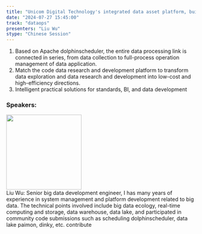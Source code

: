 ```yaml
---
title: "Unicom Digital Technology's integrated data asset platform, built on Apache DolphinScheduler"
date: "2024-07-27 15:45:00" 
track: "dataops"
presenters: "Liu Wu"
stype: "Chinese Session"
---
```

1. Based on Apache dolphinscheduler, the entire data processing link is connected in series, from data collection to full-process operation management of data application.
2. Match the code data research and development platform to transform data exploration and data research and development into low-cost and high-efficiency directions.
3. Intelligent practical solutions for standards, BI, and data development
 ### Speakers: 
 <img src="https://sessionize.com/image/513e-400o400o1-4dcaPbSfbSiNcACiQZqh3J.png" width="200" /><br>Liu Wu: Senior big data development engineer, I has many years of experience in system management and platform development related to big data. The technical points involved include big data ecology, real-time computing and storage, data warehouse, data lake, and participated in community code submissions such as scheduling dolphinscheduler, data lake paimon, dinky, etc. contribute
 <br><br>